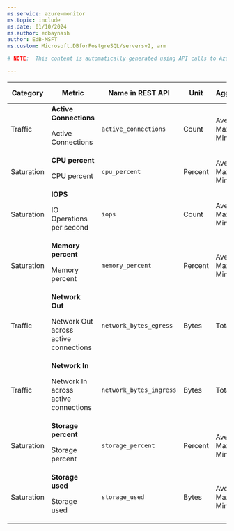 ```yaml
---
ms.service: azure-monitor
ms.topic: include
ms.date: 01/10/2024
ms.author: edbaynash
author: EdB-MSFT
ms.custom: Microsoft.DBforPostgreSQL/serversv2, arm

# NOTE:  This content is automatically generated using API calls to Azure. Any edits made on these files will be overwritten in the next run of the script. 
 
---
```


  
  
|Category|Metric|Name in REST API|Unit|Aggregation|Dimensions|Time Grains|DS Export|
|---|---|---|---|---|---|---|---|
|Traffic|**Active Connections**<p><p>Active Connections |`active_connections` |Count |Average, Maximum, Minimum |\<none\>|PT1M |Yes|
|Saturation|**CPU percent**<p><p>CPU percent |`cpu_percent` |Percent |Average, Maximum, Minimum |\<none\>|PT1M |Yes|
|Saturation|**IOPS**<p><p>IO Operations per second |`iops` |Count |Average, Maximum, Minimum |\<none\>|PT1M |Yes|
|Saturation|**Memory percent**<p><p>Memory percent |`memory_percent` |Percent |Average, Maximum, Minimum |\<none\>|PT1M |Yes|
|Traffic|**Network Out**<p><p>Network Out across active connections |`network_bytes_egress` |Bytes |Total |\<none\>|PT1M |Yes|
|Traffic|**Network In**<p><p>Network In across active connections |`network_bytes_ingress` |Bytes |Total |\<none\>|PT1M |Yes|
|Saturation|**Storage percent**<p><p>Storage percent |`storage_percent` |Percent |Average, Maximum, Minimum |\<none\>|PT1M |Yes|
|Saturation|**Storage used**<p><p>Storage used |`storage_used` |Bytes |Average, Maximum, Minimum |\<none\>|PT1M |Yes|